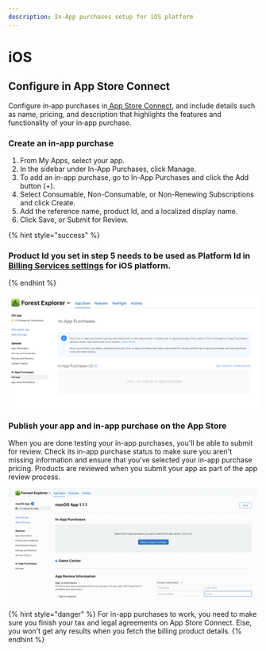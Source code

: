 ```yaml
---
description: In-App purchases setup for iOS platform
---
```


# iOS

## Configure in App Store Connect

Configure  in‑app purchases in[ App Store Connect](https://appstoreconnect.apple.com/), and include details such as name, pricing, and description that highlights the features and functionality of your in‑app purchase.&#x20;

### Create an in-app purchase

1. From My Apps, select your app.
2. In the sidebar under In-App Purchases, click Manage.
3. To add an in-app purchase, go to In-App Purchases and click the Add button (+).
4. Select Consumable, Non-Consumable, or Non-Renewing Subscriptions and click Create.
5. Add the reference name, product Id, and a localized display name.
6. Click Save, or Submit for Review.

{% hint style="success" %}
### Product Id you set in step 5 needs to be used as Platform Id in [Billing Services settings](./#billing-products) for iOS platform.
{% endhint %}

![Creating In-App purchases in App Store Connect](../../../.gitbook/assets/InAppAppStoreConnect.png)

### **Publish your app and in-app purchase on the App Store**

When you are done testing your in-app purchases, you'll be able to submit for review. Check its in-app purchase status to make sure you aren't missing information and ensure that you've selected your in-app purchase pricing. Products are reviewed when you submit your app as part of the app review process.

![Submit In-App purchases for review](../../../.gitbook/assets/BillingServicesSubmitIAP.gif)



{% hint style="danger" %}
For in-app purchases to work, you need to make sure you finish your tax and legal agreements on App Store Connect. Else, you won't get any results when you fetch the billing product details.
{% endhint %}

